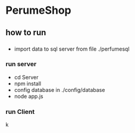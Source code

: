 # PerumeShop
## how to run
###
 - import data to sql server from file ./perfumesql
### run server
 - cd Server
 - npm install
 - config database in ./config/database
 - node app.js
### run Client
   k 
